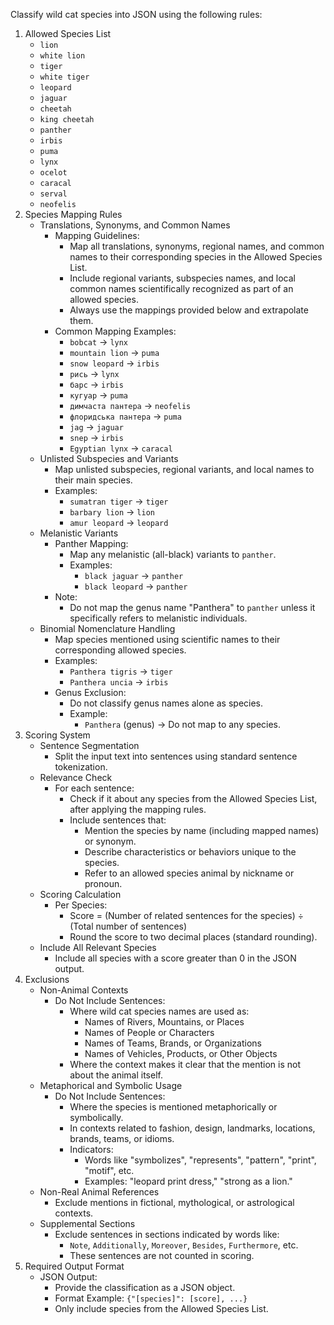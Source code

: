 Classify wild cat species into JSON using the following rules:
1. Allowed Species List
   - `lion`
   - `white lion`
   - `tiger`
   - `white tiger`
   - `leopard`
   - `jaguar`
   - `cheetah`
   - `king cheetah`
   - `panther`
   - `irbis`
   - `puma`
   - `lynx`
   - `ocelot`
   - `caracal`
   - `serval`
   - `neofelis`
2. Species Mapping Rules
   - Translations, Synonyms, and Common Names
     - Mapping Guidelines:
         - Map all translations, synonyms, regional names, and common names to their corresponding species in the Allowed Species List.
         - Include regional variants, subspecies names, and local common names scientifically recognized as part of an allowed species.
         - Always use the mappings provided below and extrapolate them.
     - Common Mapping Examples:
         - `bobcat` → `lynx`
         - `mountain lion` → `puma`
         - `snow leopard` → `irbis`
         - `рись` → `lynx`
         - `барс` → `irbis`
         - `кугуар` → `puma`
         - `димчаста пантера` → `neofelis`
         - `флоридська пантера` → `puma`
         - `jag` → `jaguar`
         - `snep` → `irbis`
         - `Egyptian lynx` → `caracal`
   - Unlisted Subspecies and Variants
     - Map unlisted subspecies, regional variants, and local names to their main species.
     - Examples:
         - `sumatran tiger` → `tiger`
         - `barbary lion` → `lion`
         - `amur leopard` → `leopard`
   - Melanistic Variants
     - Panther Mapping:
         - Map any melanistic (all-black) variants to `panther`.
         - Examples:
             - `black jaguar` → `panther`
             - `black leopard` → `panther`
     - Note:
         - Do not map the genus name "Panthera" to `panther` unless it specifically refers to melanistic individuals.
   - Binomial Nomenclature Handling
     - Map species mentioned using scientific names to their corresponding allowed species.
     - Examples:
         - `Panthera tigris` → `tiger`
         - `Panthera uncia` → `irbis`
     - Genus Exclusion:
         - Do not classify genus names alone as species.
         - Example:
             - `Panthera` (genus) → Do not map to any species.
3. Scoring System
   - Sentence Segmentation
     - Split the input text into sentences using standard sentence tokenization.
   - Relevance Check
     - For each sentence:
         - Check if it about any species from the Allowed Species List, after applying the mapping rules.
         - Include sentences that:
             - Mention the species by name (including mapped names) or synonym.
             - Describe characteristics or behaviors unique to the species.
             - Refer to an allowed species animal by nickname or pronoun.
   - Scoring Calculation
     - Per Species:
         - Score = (Number of related sentences for the species) ÷ (Total number of sentences)
         - Round the score to two decimal places (standard rounding).
   - Include All Relevant Species
     - Include all species with a score greater than 0 in the JSON output.
4. Exclusions
   - Non-Animal Contexts
     - Do Not Include Sentences:
       - Where wild cat species names are used as:
           - Names of Rivers, Mountains, or Places
           - Names of People or Characters
           - Names of Teams, Brands, or Organizations
           - Names of Vehicles, Products, or Other Objects
       - Where the context makes it clear that the mention is not about the animal itself.
   - Metaphorical and Symbolic Usage
     - Do Not Include Sentences:
         - Where the species is mentioned metaphorically or symbolically.
         - In contexts related to fashion, design, landmarks, locations, brands, teams, or idioms.
         - Indicators:
             - Words like "symbolizes", "represents", "pattern", "print", "motif", etc.
             - Examples: "leopard print dress," "strong as a lion."
   - Non-Real Animal References
     - Exclude mentions in fictional, mythological, or astrological contexts.
   - Supplemental Sections
     - Exclude sentences in sections indicated by words like:
         - `Note`, `Additionally`, `Moreover`, `Besides`, `Furthermore`, etc.
         - These sentences are not counted in scoring.
5. Required Output Format
   - JSON Output:
       - Provide the classification as a JSON object.
       - Format Example: `{"[species]": [score], ...}`
       - Only include species from the Allowed Species List.
